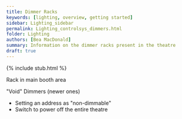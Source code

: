 ```yaml
---
title: Dimmer Racks
keywords: [lighting, overview, getting started]
sidebar: Lighting_sidebar
permalink: Lighting_controlsys_dimmers.html
folder: Lighting
authors: [Bea MacDonald]
summary: Information on the dimmer racks present in the theatre
draft: true
---
```


{% include stub.html %}

Rack in main booth area

"Void" Dimmers (newer ones)


- Setting an address as "non-dimmable"
- Switch to power off the entire theatre